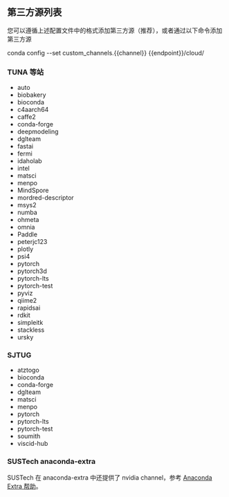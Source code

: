 ## 第三方源列表

您可以遵循上述配置文件中的格式添加第三方源（推荐），或者通过以下命令添加第三方源

<tmpl z-lang="bash" z-input="channel">
conda config --set custom_channels.{{channel}} {{endpoint}}/cloud/
</tmpl>

### TUNA 等站

* auto
* biobakery
* bioconda
* c4aarch64
* caffe2
* conda-forge
* deepmodeling
* dglteam
* fastai
* fermi
* idaholab
* intel
* matsci
* menpo
* MindSpore
* mordred-descriptor
* msys2
* numba
* ohmeta
* omnia
* Paddle
* peterjc123
* plotly
* psi4
* pytorch
* pytorch3d
* pytorch-lts
* pytorch-test
* pyviz
* qiime2
* rapidsai
* rdkit
* simpleitk
* stackless
* ursky

### SJTUG

* atztogo
* bioconda
* conda-forge
* dglteam
* matsci
* menpo
* pytorch
* pytorch-lts
* pytorch-test
* soumith
* viscid-hub

### SUSTech anaconda-extra

SUSTech 在 anaconda-extra 中还提供了 nvidia channel，参考 [Anaconda Extra 帮助](../anaconda-extra/)。

